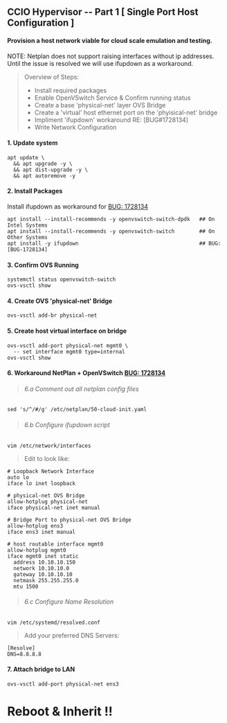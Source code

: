 ## CCIO Hypervisor -- Part 1 [ Single Port Host Configuration ]
#### Provision a host network viable for cloud scale emulation and testing.
 NOTE:  Netplan does not support raising interfaces without ip addresses.
 Until the issue is resolved we will use ifupdown as a workaround.
>
> Overview of Steps:
> - Install required packages
> - Enable OpenVSwitch Service & Confirm running status
> - Create a base 'physical-net' layer OVS Bridge
> - Create a 'virtual' host ethernet port on the 'phyisical-net' bridge
> - Impliment 'ifupdown' workaround RE: [BUG#1728134]
> - Write Network Configuration

#### 1. Update system
```
apt update \
  && apt upgrade -y \
  && apt dist-upgrade -y \
  && apt autoremove -y
```
#### 2. Install Packages
Install ifupdown as workaround for [BUG: 1728134]
```
apt install --install-recommends -y openvswitch-switch-dpdk   ## On Intel Systems
apt install --install-recommends -y openvswitch-switch        ## On Other Systems
apt install -y ifupdown                                       ## BUG: [BUG-1728134]
```
#### 3. Confirm OVS Running
```
systemctl status openvswitch-switch
ovs-vsctl show
```
#### 4. Create OVS  'physical-net'  Bridge
```
ovs-vsctl add-br physical-net
```

#### 5. Create host virtual interface on bridge
```
ovs-vsctl add-port physical-net mgmt0 \
  -- set interface mgmt0 type=internal
ovs-vsctl show
```
#### 6. Workaround NetPlan + OpenVSwitch [BUG: 1728134]
> ###### 6.a Comment out all netplan config files
```
sed 's/^/#/g' /etc/netplan/50-cloud-init.yaml
```

> ###### 6.b Configure ifupdown script
````
vim /etc/network/interfaces
````
> Edit to look like:
````
# Loopback Network Interface
auto lo
iface lo inet loopback

# physical-net OVS Bridge
allow-hotplug physical-net
iface physical-net inet manual

# Bridge Port to physical-net OVS Bridge
allow-hotplug ens3
iface ens3 inet manual

# host routable interface mgmt0
allow-hotplug mgmt0
iface mgmt0 inet static
  address 10.10.10.150
  network 10.10.10.0
  gateway 10.10.10.10
  netmask 255.255.255.0
  mtu 1500
````
> ###### 6.c Configure Name Resolution
````
vim /etc/systemd/resolved.conf
````
> Add your preferred DNS Servers:
````
[Resolve]
DNS=8.8.8.8
````
#### 7. Attach bridge to LAN
````
ovs-vsctl add-port physical-net ens3
````

# Reboot & Inherit !!

<!-- Markdown link & img dfn's -->
[wiki]: https://github.com/yourname/yourproject/wiki
[BUG: 1728134]: https://bugs.launchpad.net/netplan/+bug/1728134
